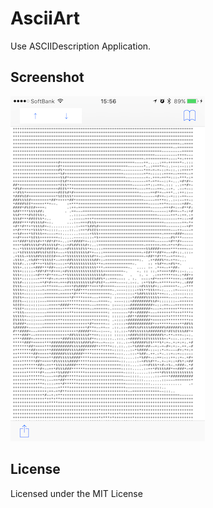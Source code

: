 # AsciiArt

Use ASCIIDescription Application.

## Screenshot

![](ss.png)

## License

Licensed under the MIT License